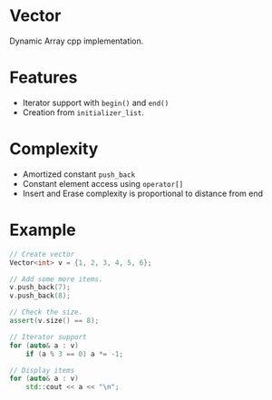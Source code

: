# Vector

Dynamic Array cpp implementation.

# Features
- Iterator support with `begin()` and `end()`
- Creation from `initializer_list`.

# Complexity
- Amortized constant `push_back`
- Constant element access using `operator[]`
- Insert and Erase complexity is proportional to distance from end

# Example
```cpp
// Create vector
Vector<int> v = {1, 2, 3, 4, 5, 6};

// Add some more items.
v.push_back(7);
v.push_back(8);

// Check the size.
assert(v.size() == 8);

// Iterator support
for (auto& a : v)
    if (a % 3 == 0) a *= -1;

// Display items
for (auto& a : v)
    std::cout << a << "\n";
```